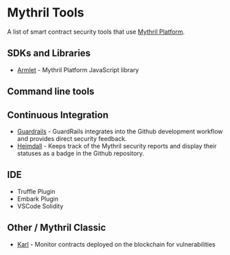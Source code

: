 # Mythril Tools

A list of smart contract security tools that use [Mythril Platform](https://mythril.ai).

## SDKs and Libraries

- [Armlet](https://github.com/ConsenSys/armlet) - Mythril Platform JavaScript library

## Command line tools

## Continuous Integration

- [Guardrails](https://www.guardrails.io) - GuardRails integrates into the Github development workflow and provides direct security feedback.
- [Heimdall](https://heimdall.maddevs.io) - Keeps track of the Mythril security reports and display their statuses as a badge in the Github repository.

## IDE

- Truffle Plugin
- Embark Plugin
- VSCode Solidity

## Other / Mythril Classic

- [Karl](https://github.com/cleanunicorn/karl) - Monitor contracts deployed on the blockchain for vulnerabilities

